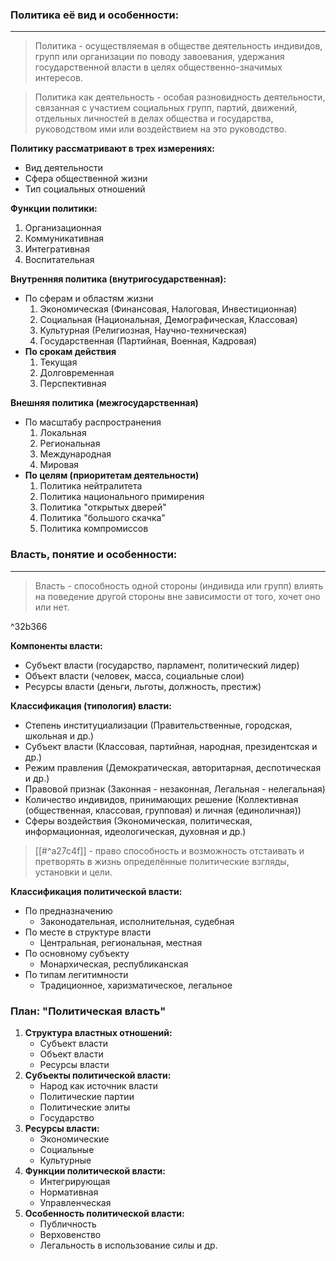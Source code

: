 ### Политика её вид и особенности:
---
> Политика - осуществляемая в обществе деятельность индивидов, групп или организации по поводу завоевания, удержания государственной власти в целях общественно-значимых интересов.

> Политика как деятельность - особая разновидность деятельности, связанная с участием социальных групп, партий, движений, отдельных личностей в делах общества и государства, руководством ими или воздействием на это руководство.

**Политику рассматривают в трех измерениях:**
- Вид деятельности
- Сфера общественной жизни
- Тип социальных отношений

**Функции политики:**
1. Организационная
2. Коммуникативная
3. Интегративная
4. Воспитательная

**Внутренняя политика (внутригосударственная):**
- По сферам и областям жизни
	1. Экономическая (Финансовая, Налоговая, Инвестиционная)
	2. Социальная (Национальная, Демографическая, Классовая)
	3. Культурная (Религиозная, Научно-техническая)
	4. Государственная (Партийная, Военная, Кадровая)
- **По срокам действия**
	1. Текущая
	2. Долговременная
	3. Перспективная

**Внешняя политика (межгосударственная)**
- По масштабу распространения
	1. Локальная
	2. Региональная
	3. Международная
	4. Мировая
- **По целям (приоритетам деятельности)**
	1. Политика нейтралитета
	2. Политика национального примирения
	3. Политика "открытых дверей"
	4. Политика "большого скачка"
	5. Политика компромиссов

### Власть, понятие и особенности:
---
> Власть - способность одной стороны (индивида или групп) влиять на поведение другой стороны вне зависимости от того, хочет оно или нет.

^32b366

**Компоненты власти:**
- Субъект власти (государство, парламент, политический лидер)
- Объект власти (человек, масса, социальные слои)
- Ресурсы власти (деньги, льготы, должность, престиж)

**Классификация (типология) власти:**
- Степень институциализации (Правительственные, городская, школьная и др.)
- Субъект власти (Классовая, партийная, народная, президентская и др.)
- Режим правления (Демократическая, авторитарная, деспотическая и др.)
- Правовой признак (Законная - незаконная, Легальная - нелегальная)
- Количество индивидов, принимающих решение (Коллективная (общественная, классовая, групповая) и личная (единоличная))
- Сферы воздействия (Экономическая, политическая, информационная, идеологическая, духовная и др.)

> [[#^a27c4f]] - право способность и возможность отстаивать и претворять в жизнь определённые политические взгляды, установки и цели.

**Классификация политической власти:**
- По предназначению
	-  Законодательная, исполнительная, судебная
- По месте в структуре власти
	- Центральная, региональная, местная
- По основному субъекту
	- Монархическая, республиканская
- По типам легитимности
	- Традиционное, харизматическое, легальное

### План: "Политическая власть"
1. **Структура властных отношений:**
	 - Субъект власти
	 - Объект власти
	 - Ресурсы власти
2. **Субъекты политической власти:**
	 - Народ как источник власти
	 - Политические партии
	 - Политические элиты
	 - Государство
3. **Ресурсы власти:**
	 - Экономические
	 - Социальные
	 - Культурные
4. **Функции политической власти:**
     - Интегрирующая
     - Нормативная
     - Управленческая
5. **Особенность политической власти:**
     - Публичность
     - Верховенство
     - Легальность в использование силы и др.